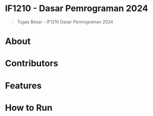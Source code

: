 # IF1210 - Dasar Pemrograman 2024
> Tugas Besar - IF1210 Dasar Pemrograman 2024

# About

# Contributors

# Features

# How to Run
